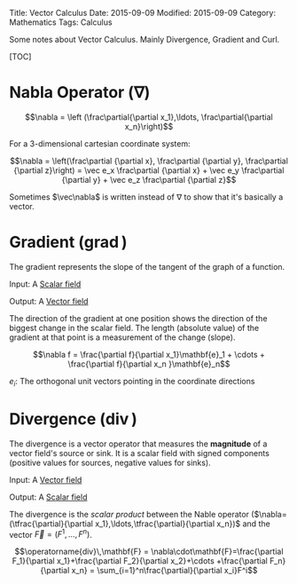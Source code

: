 Title: Vector Calculus
Date: 2015-09-09
Modified: 2015-09-09
Category: Mathematics
Tags: Calculus

Some notes about Vector Calculus. Mainly Divergence, Gradient and Curl.

[TOC]


Nabla Operator ($\nabla$)
========================



$$\nabla = \left (\frac\partial{\partial x_1},\ldots, \frac\partial{\partial x_n}\right)$$

For a 3-dimensional cartesian coordinate system:

$$\nabla = \left(\frac\partial {\partial x}, \frac\partial {\partial y}, \frac\partial {\partial z}\right) = \vec e_x \frac\partial {\partial x} + \vec e_y \frac\partial {\partial y} + \vec e_z \frac\partial {\partial z}$$


Sometimes $\vec\nabla$ is written instead of $\nabla$ to show that it's basically a vector.


Gradient ($\operatorname{grad}$)
================================

The gradient represents the slope of the tangent of the graph of a function.

Input: A [Scalar field](https://en.wikipedia.org/wiki/Scalar_field)

Output: A [Vector field](https://en.wikipedia.org/wiki/Vector_field) 

The direction of the gradient at one position shows the direction of the biggest change in the scalar field.
The length (absolute value) of the gradient at that point is a measurement of the change (slope).

$$\nabla f = \frac{\partial f}{\partial x_1}\mathbf{e}_1 + \cdots + \frac{\partial f}{\partial x_n }\mathbf{e}_n$$

$e_i$: The orthogonal unit vectors pointing in the coordinate directions


Divergence ($\operatorname{div}$)
=================================

The divergence is a vector operator that measures the **magnitude** of a vector field's source or sink. It is a
scalar field with signed components (positive values for sources, negative values for sinks). 

Input: A [Vector field](https://en.wikipedia.org/wiki/Vector_field)

Output: A [Scalar field](https://en.wikipedia.org/wiki/Scalar_field)


The divergence is the *scalar product* between the Nable operator ($\nabla=(\tfrac{\partial}{\partial x_1},\ldots,\tfrac{\partial}{\partial x_n})$ and the vector $\vec F = (F^1,\ldots,F^n)$.


$$\operatorname{div}\,\mathbf{F} = \nabla\cdot\mathbf{F}=\frac{\partial F_1}{\partial x_1}+\frac{\partial F_2}{\partial x_2}+\cdots +\frac{\partial F_n}{\partial x_n} = \sum_{i=1}^n\frac{\partial}{\partial x_i}F^i$$

